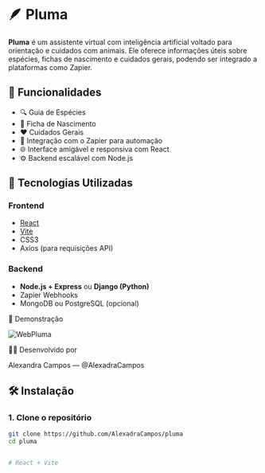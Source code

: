 # 🪶 Pluma

**Pluma** é um assistente virtual com inteligência artificial voltado para orientação e cuidados com animais. 
Ele oferece informações úteis sobre espécies, fichas de nascimento e cuidados gerais, podendo ser integrado a plataformas como Zapier.

## 📌 Funcionalidades

- 🔍 Guia de Espécies
- 🐣 Ficha de Nascimento
- ❤️ Cuidados Gerais
- 💬 Integração com o Zapier para automação
- 🌐 Interface amigável e responsiva com React
- ⚙️ Backend escalável com Node.js 

## 🚀 Tecnologias Utilizadas

### Frontend

- [React](https://reactjs.org/)
- [Vite](https://vitejs.dev/)
- CSS3
- Axios (para requisições API)

### Backend

- **Node.js + Express** ou **Django (Python)**
- Zapier Webhooks
- MongoDB ou PostgreSQL (opcional)

📸 Demonstração

![WebPluma](https://github.com/user-attachments/assets/c3a1bc6b-a2f2-4172-9aef-9655b14a5b14)


👩‍💻 Desenvolvido por

Alexandra Campos — @AlexadraCampos

## 🛠️ Instalação

### 1. Clone o repositório

```bash
git clone https://github.com/AlexadraCampos/pluma
cd pluma


# React + Vite


